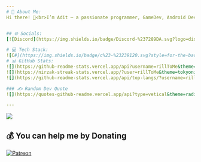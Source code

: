 ```yaml
---
# 💫 About Me:
Hi there! 👋<br>I’m Adit – a passionate programmer, GameDev, Android Developer, and Read Manga. Currently working on several projects, including LingoMate, a real-time translator app. I love experimenting with new tech, solving problems, and learning new things every day.<br>If you want to chat about programming, game dev, or anything tech-related, feel free to reach out!<br><br>Skills & Technologies:<br>💻 Languages: Java, Python, C#<br><br>📱 Frameworks: Android SDK, JavaFX, Unity<br><br>🛠 Tools: Android Studio, VS Code, Firebase<br><br>🌍 Databases: Firestore, My SQL<br><br>🎮 Other Interests: Game Development, AI, Tech Tutorials<br><br>📌 Currently working on:<br>LingoMate: A real-time translation app (Hybrid - offline & online)<br><br>Scripta: A novel-writing app with cloud storage and real-time collaboration<br><br>🌱 I’m currently learning:<br>Beginner GameDev And Android Development<br><br>AI and Machine Learning<br><br>Deep diving into Kotlin and Jetpack Compose<br><br>👯‍♂️ I’m looking to collaborate on:<br>Android development projects<br><br>Open-source game dev contributions<br><br>Writing tools and read manga<br><br>📫 How to reach me:<br>Email: rahmataditya2817@gmail.com<br><br>TikTok: goodvibes_music28


## 🌐 Socials:
[![Discord](https://img.shields.io/badge/Discord-%237289DA.svg?logo=discord&logoColor=white)](https://discord.gg/https://discordapp.com/users/880387714896244787) [![Instagram](https://img.shields.io/badge/Instagram-%23E4405F.svg?logo=Instagram&logoColor=white)](https://instagram.com/rill.lyrics) [![email](https://img.shields.io/badge/Email-D14836?logo=gmail&logoColor=white)](mailto:rahmataditya37734@gmail.com) 

# 💻 Tech Stack:
![C#](https://img.shields.io/badge/c%23-%23239120.svg?style=for-the-badge&logo=csharp&logoColor=white) ![Java](https://img.shields.io/badge/java-%23ED8B00.svg?style=for-the-badge&logo=openjdk&logoColor=white) ![Python](https://img.shields.io/badge/python-3670A0?style=for-the-badge&logo=python&logoColor=ffdd54) ![Google Cloud](https://img.shields.io/badge/GoogleCloud-%234285F4.svg?style=for-the-badge&logo=google-cloud&logoColor=white) ![.Net](https://img.shields.io/badge/.NET-5C2D91?style=for-the-badge&logo=.net&logoColor=white) ![JavaFX](https://img.shields.io/badge/javafx-%23FF0000.svg?style=for-the-badge&logo=javafx&logoColor=white) ![MySQL](https://img.shields.io/badge/mysql-4479A1.svg?style=for-the-badge&logo=mysql&logoColor=white) ![Firebase](https://img.shields.io/badge/firebase-a08021?style=for-the-badge&logo=firebase&logoColor=ffcd34) ![Blender](https://img.shields.io/badge/blender-%23F5792A.svg?style=for-the-badge&logo=blender&logoColor=white) ![GitHub](https://img.shields.io/badge/github-%23121011.svg?style=for-the-badge&logo=github&logoColor=white) ![Godot Engine](https://img.shields.io/badge/GODOT-%23FFFFFF.svg?style=for-the-badge&logo=godot-engine) ![Epic Games](https://img.shields.io/badge/epicgames-%23313131.svg?style=for-the-badge&logo=epicgames&logoColor=white) ![EA](https://img.shields.io/badge/ea-%23000000.svg?style=for-the-badge&logo=ea&logoColor=white) ![Battle.net](https://img.shields.io/badge/battle.net-%2300AEFF.svg?style=for-the-badge&logo=battle.net&logoColor=white) ![Riot Games](https://img.shields.io/badge/riotgames-D32936.svg?style=for-the-badge&logo=riotgames&logoColor=white) ![Steam](https://img.shields.io/badge/steam-%23000000.svg?style=for-the-badge&logo=steam&logoColor=white) ![nVIDIA](https://img.shields.io/badge/nVIDIA-%2376B900.svg?style=for-the-badge&logo=nVIDIA&logoColor=white) ![Unreal Engine](https://img.shields.io/badge/unrealengine-%23313131.svg?style=for-the-badge&logo=unrealengine&logoColor=white) ![Unity](https://img.shields.io/badge/unity-%23000000.svg?style=for-the-badge&logo=unity&logoColor=white)
# 📊 GitHub Stats:
![](https://github-readme-stats.vercel.app/api?username=rillToMe&theme=tokyonight&hide_border=false&include_all_commits=false&count_private=false)<br/>
![](https://nirzak-streak-stats.vercel.app/?user=rillToMe&theme=tokyonight&hide_border=false)<br/>
![](https://github-readme-stats.vercel.app/api/top-langs/?username=rillToMe&theme=tokyonight&hide_border=false&include_all_commits=false&count_private=false&layout=compact)

### ✍️ Random Dev Quote
![](https://quotes-github-readme.vercel.app/api?type=vetical&theme=radical)

---
```

[![](https://visitcount.itsvg.in/api?id=rillToMe&icon=0&color=0)](https://visitcount.itsvg.in)

  ## 💰 You can help me by Donating
  [![Patreon](https://img.shields.io/badge/Patreon-F96854?style=for-the-badge&logo=patreon&logoColor=white)](https://patreon.com/patreon.com/rilllyrics) 

